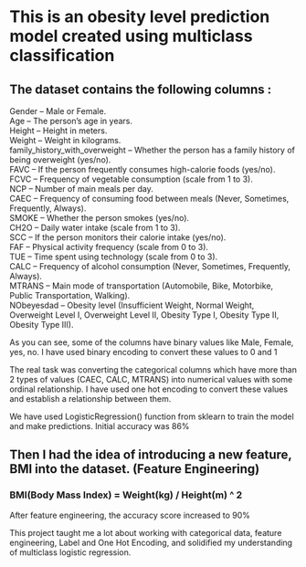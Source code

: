# This is an obesity level prediction model created using multiclass classification

## The dataset contains the following columns :
Gender – Male or Female.  
Age – The person’s age in years.  
Height – Height in meters.  
Weight – Weight in kilograms.  
family_history_with_overweight – Whether the person has a family history of being overweight (yes/no).  
FAVC – If the person frequently consumes high-calorie foods (yes/no).  
FCVC – Frequency of vegetable consumption (scale from 1 to 3).  
NCP – Number of main meals per day.  
CAEC – Frequency of consuming food between meals (Never, Sometimes, Frequently, Always).  
SMOKE – Whether the person smokes (yes/no).  
CH2O – Daily water intake (scale from 1 to 3).  
SCC – If the person monitors their calorie intake (yes/no).  
FAF – Physical activity frequency (scale from 0 to 3).  
TUE – Time spent using technology (scale from 0 to 3).  
CALC – Frequency of alcohol consumption (Never, Sometimes, Frequently, Always).  
MTRANS – Main mode of transportation (Automobile, Bike, Motorbike, Public Transportation, Walking).  
NObeyesdad – Obesity level (Insufficient Weight, Normal Weight, Overweight Level I, Overweight Level II, Obesity Type I, Obesity Type II, Obesity Type III).  

As you can see, some of the columns have binary values like Male, Female, yes, no.
I have used binary encoding to convert these values to 0 and 1

The real task was converting the categorical columns which have more than 2 types of values (CAEC, CALC, MTRANS) into numerical values with some ordinal relationship.
I have used one hot encoding to convert these values and establish a relationship between them.

We have used LogisticRegression() function from sklearn to train the model and make predictions. Initial accuracy was 86%

## Then I had the idea of introducing a new feature, BMI into the dataset. (Feature Engineering)
### BMI(Body Mass Index) = Weight(kg) / Height(m) ^ 2

After feature engineering, the accuracy score increased to 90%

This project taught me a lot about working with categorical data, feature engineering, Label and One Hot Encoding, and solidified my understanding of multiclass 
logistic regression.
